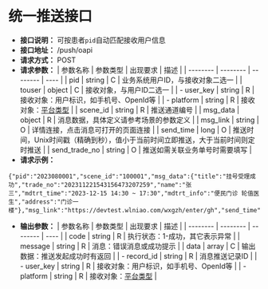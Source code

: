 # 统一推送接口

- **接口说明：** 可按患者`pid`自动匹配接收用户信息
- **接口地址：** /push/oapi
- **请求方式：** POST
- **请求参数：**
    | 参数名称 | 参数类型 | 出现要求 | 描述 |
    | -------- | -------- | -------- | ---- |
    | pid      | string | C | 业务系统用户ID，与接收对象二选一 |
    | touser   | object | C | 接收对象，与用户ID二选一 |
    | - user_key | string | R | 接收对象：用户标识，如手机号、OpenId等 |
    | - platform | string | R | 接收对象：[平台类型](wepush/_enums?id=platform) |
    | scene_id | string | R | 推送通道编号 |
    | msg_data | object | R | 消息数据，具体定义请参考场景的参数定义 |
    | msg_link | string | O | 详情连接，点击消息可打开的页面连接 |
    | send_time | long | O | 推送时间，Unix时间戳（精确到秒），值小于当前时间立即推送，大于当前时间则定时推送 |
    | send_trade_no | string | O | 推送如需关联业务单号时需要填写 |
- **请求示例：**
```
{"pid":"2023080001","scene_id":"100001","msg_data":{"title":"挂号受理成功","trade_no":"202311221543156473207259","name":"张三","mdtrt_time":"2023-12-15 14:30 ~ 17:30","mdtrt_info":"便民门诊 轮值医生","address":"门诊一楼"},"msg_link":"https://devtest.wlniao.com/wxgzh/enter/gh","send_time":0,"send_trade_no":""}
```
- **输出参数：**
    | 参数名称 | 参数类型 | 出现要求 | 描述 |
    | -------- | -------- | -------- | ---- |
    | code | string | R | 执行状态：1-成功，其它表示异常 |
    | message | string | R | 消息：错误消息或成功提示 |
    | data | array | C | 输出数据：推送发起成功时有返回 |
    | - record_id | string | R | 消息推送记录ID |
    | - user_key | string | R | 接收对象：用户标识，如手机号、OpenId等 |
    | - platform | string | R | 接收对象：[平台类型](wepush/_enums?id=platform) |

